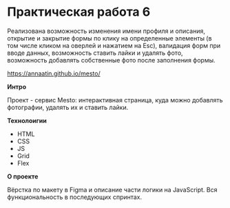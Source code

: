 # Практическая работа 6
Реализована возможность изменения имени профиля и описания, открытие и закрытие формы по клику на определенные элементы (в том числе кликом на оверлей и нажатием на Esc), валидация форм при вводе данных, возможность ставить лайки и удалять фото, возможность добавлять собственные фото после заполнения формы.

https://annaatin.github.io/mesto/

**Интро**

Проект - сервис Mesto: интерактивная страница, куда можно добавлять фотографии, удалять их и ставить лайки.

**Технолоигии**

* HTML
* CSS
* JS
* Grid
* Flex

**О проекте**

Вёрстка по макету в Figma и описание части логики на JavaScript. Вся функциональность в последующих спринтах.
